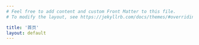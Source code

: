 ```yaml
---
# Feel free to add content and custom Front Matter to this file.
# To modify the layout, see https://jekyllrb.com/docs/themes/#overriding-theme-defaults

title: '首页'
layout: default
---
```




